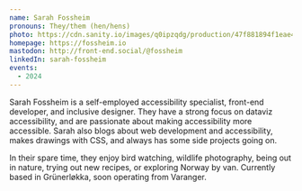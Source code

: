 ```yaml
---
name: Sarah Fossheim
pronouns: They/them (hen/hens)
photo: https://cdn.sanity.io/images/q0ipzqdg/production/47f881894f1eae4a416f6f645118046e65e76bec-796x796.jpg
homepage: https://fossheim.io
mastodon: http://front-end.social/@fossheim
linkedIn: sarah-fossheim
events:
  - 2024
---
```


Sarah Fossheim is a self-employed accessibility specialist, front-end developer, and inclusive designer. They have a strong focus on dataviz accessibility, and are passionate about making accessibility more accessible. Sarah also blogs about web development and accessibility, makes drawings with CSS, and always has some side projects going on.

In their spare time, they enjoy bird watching, wildlife photography, being out in nature, trying out new recipes, or exploring Norway by van. Currently based in Grünerløkka, soon operating from Varanger.
